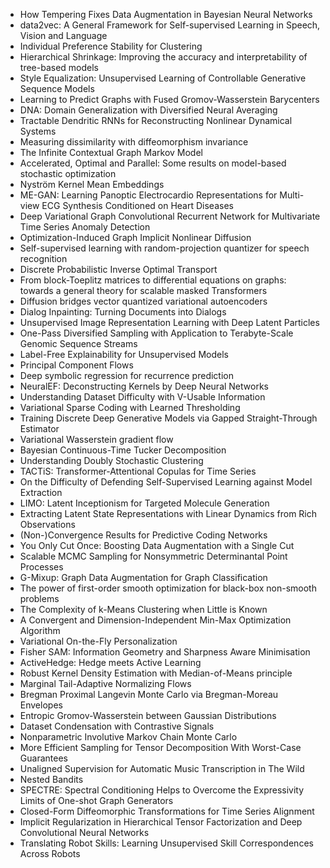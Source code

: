 - How Tempering Fixes Data Augmentation in Bayesian Neural Networks
- data2vec: A General Framework for Self-supervised Learning in Speech, Vision and Language
- Individual Preference Stability for Clustering
- Hierarchical Shrinkage: Improving the accuracy and interpretability of tree-based models
- Style Equalization: Unsupervised Learning of Controllable Generative Sequence Models
- Learning to Predict Graphs with Fused Gromov-Wasserstein Barycenters
- DNA: Domain Generalization with Diversified Neural Averaging
- Tractable Dendritic RNNs for Reconstructing Nonlinear Dynamical Systems
- Measuring dissimilarity with diffeomorphism invariance
- The Infinite Contextual Graph Markov Model
- Accelerated, Optimal and Parallel: Some results on model-based stochastic optimization
- Nyström Kernel Mean Embeddings
- ME-GAN: Learning Panoptic Electrocardio Representations for Multi-view ECG Synthesis Conditioned on Heart Diseases
- Deep Variational Graph Convolutional Recurrent Network for Multivariate Time Series Anomaly Detection
- Optimization-Induced Graph Implicit Nonlinear Diffusion
- Self-supervised learning with random-projection quantizer for speech recognition
- Discrete Probabilistic Inverse Optimal Transport
- From block-Toeplitz matrices to differential equations on graphs: towards a general theory for scalable masked Transformers
- Diffusion bridges vector quantized variational autoencoders
- Dialog Inpainting: Turning Documents into Dialogs
- Unsupervised Image Representation Learning with Deep Latent Particles
- One-Pass Diversified Sampling with Application to Terabyte-Scale Genomic Sequence Streams
- Label-Free Explainability for Unsupervised Models
- Principal Component Flows
- Deep symbolic regression for recurrence prediction
- NeuralEF: Deconstructing Kernels by Deep Neural Networks
- Understanding Dataset Difficulty with V-Usable Information
- Variational Sparse Coding with Learned Thresholding
- Training Discrete Deep Generative Models via Gapped Straight-Through Estimator
- Variational Wasserstein gradient flow
- Bayesian Continuous-Time Tucker Decomposition
- Understanding Doubly Stochastic Clustering
- TACTiS: Transformer-Attentional Copulas for Time Series
- On the Difficulty of Defending Self-Supervised Learning against Model Extraction
- LIMO: Latent Inceptionism for Targeted Molecule Generation
- Extracting Latent State Representations with Linear Dynamics from Rich Observations
- (Non-)Convergence Results for Predictive Coding Networks
- You Only Cut Once: Boosting Data Augmentation with a Single Cut
- Scalable MCMC Sampling for Nonsymmetric Determinantal Point Processes
- G-Mixup: Graph Data Augmentation for Graph Classification
- The power of first-order smooth optimization for black-box non-smooth problems
- The Complexity of k-Means Clustering when Little is Known
- A Convergent and Dimension-Independent Min-Max Optimization Algorithm
- Variational On-the-Fly Personalization
- Fisher SAM: Information Geometry and Sharpness Aware Minimisation
- ActiveHedge: Hedge meets Active Learning
- Robust Kernel Density Estimation with Median-of-Means principle
- Marginal Tail-Adaptive Normalizing Flows
- Bregman Proximal Langevin Monte Carlo via Bregman-Moreau Envelopes
- Entropic Gromov-Wasserstein between Gaussian Distributions
- Dataset Condensation with Contrastive Signals
- Nonparametric Involutive Markov Chain Monte Carlo
- More Efficient Sampling for Tensor Decomposition With Worst-Case Guarantees
- Unaligned Supervision for Automatic Music Transcription in The Wild
- Nested Bandits
- SPECTRE: Spectral Conditioning Helps to Overcome the Expressivity Limits of One-shot Graph Generators
- Closed-Form Diffeomorphic Transformations for Time Series Alignment
- Implicit Regularization in Hierarchical Tensor Factorization and Deep Convolutional Neural Networks
- Translating Robot Skills: Learning Unsupervised Skill Correspondences Across Robots